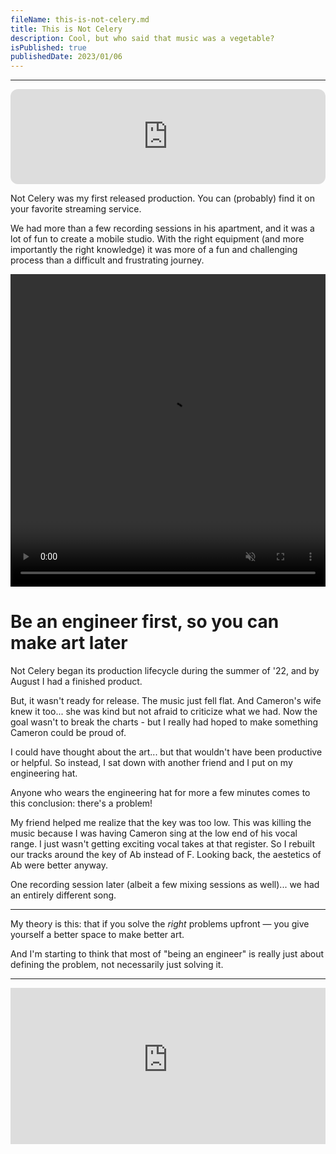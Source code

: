 ```yaml
---
fileName: this-is-not-celery.md
title: This is Not Celery
description: Cool, but who said that music was a vegetable?
isPublished: true
publishedDate: 2023/01/06
---
```


---

<iframe style="border-radius:12px" src="https://open.spotify.com/embed/track/1oaX7pTNAO3xhMmXmaQdgw?utm_source=generator&theme=0" width="100%" height="152" frameBorder="0" allowfullscreen="" allow="autoplay; clipboard-write; encrypted-media; fullscreen; picture-in-picture" loading="lazy"></iframe>

Not Celery was my first released production. You can (probably) find it on your favorite streaming service.

We had more than a few recording sessions in his apartment, and it was a lot of fun to create a mobile studio. With the right equipment (and more importantly the right knowledge) it was more of a fun and challenging process than a difficult and frustrating journey.

<video muted height="500px" width="100%" controls>
  <source src="https://drive.google.com/uc?export=view&id=12SVyXSIk3P0XWEDJbJN55pfn4XNSvUNw" type="video/mp4">
</video>

# Be an engineer first, so you can make art later

Not Celery began its production lifecycle during the summer of '22, and by August I had a finished product.

But, it wasn't ready for release. The music just fell flat. And Cameron's wife knew it too... she was kind but not afraid to criticize what we had. Now the goal wasn't to break the charts - but I really had hoped to make something Cameron could be proud of.

I could have thought about the art... but that wouldn't have been productive or helpful. So instead, I sat down with another friend and I put on my engineering hat.

Anyone who wears the engineering hat for more a few minutes comes to this conclusion: there's a problem!

My friend helped me realize that the key was too low. This was killing the music because I was having Cameron sing at the low end of his vocal range. I just wasn't getting exciting vocal takes at that register. So I rebuilt our tracks around the key of Ab instead of F. Looking back, the aestetics of Ab were better anyway.

One recording session later (albeit a few mixing sessions as well)... we had an entirely different song.

---

My theory is this: that if you solve the _right_ problems upfront — you give yourself a better space to make better art.

And I'm starting to think that most of "being an engineer" is really just about defining the problem, not necessarily just solving it.

---

<iframe width="100%" height="250px" src="https://www.youtube-nocookie.com/embed/kQZU3t89NTk" title="YouTube video player" frameborder="0" allow="accelerometer; autoplay; clipboard-write; encrypted-media; gyroscope; picture-in-picture; web-share" allowfullscreen></iframe>
